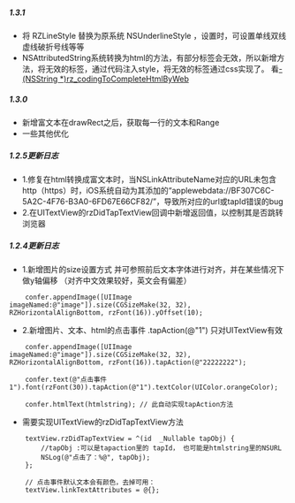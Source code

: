 ##### 1.3.1
* 将 RZLineStyle 替换为原系统 NSUnderlineStyle ，设置时，可设置单线双线虚线破折号线等等
* NSAttributedString系统转换为html的方法，有部分标签会无效，所以新增方法，将无效的标签，通过代码注入style，将无效的标签通过css实现了。 看[- (NSString *)rz_codingToCompleteHtmlByWeb](https://github.com/rztime/RZColorful/blob/master/RZColorfulExample/RZColorful/AttributeCore/NSAttributedString+RZHtml.h)

  
##### 1.3.0
* 新增富文本在drawRect之后，获取每一行的文本和Range 
* 一些其他优化


##### 1.2.5更新日志
* 1.修复在html转换成富文本时，当NSLinkAttributeName对应的URL未包含http（https）时，iOS系统自动为其添加的“applewebdata://BF307C6C-5A2C-4F76-B3A0-6FD67E66CF82/”，导致所对应的url或tapId错误的bug
* 2.在UITextView的rzDidTapTextView回调中新增返回值，以控制其是否跳转浏览器



##### 1.2.4更新日志

* 1.新增图片的size设置方式 并可参照前后文本字体进行对齐，并在某些情况下做y轴偏移 （对齐中文效果较好，英文会有偏差）
```
	confer.appendImage([UIImage imageNamed:@"image"]).size(CGSizeMake(32, 32), RZHorizontalAlignBottom, rzFont(16)).yOffset(10);
```


* 2.新增图片、文本、html的点击事件 .tapAction(@"1") 只对UITextView有效
```
	confer.appendImage([UIImage imageNamed:@"image"]).size(CGSizeMake(32, 32), RZHorizontalAlignBottom, rzFont(16)).tapAction(@"22222222");

	confer.text(@"点击事件1").font(rzFont(30)).tapAction(@"1").textColor(UIColor.orangeColor);

	confer.htmlText(htmlstring); // 此自动实现tapAction方法
```
* 需要实现UITextView的rzDidTapTextView方法
```
    textView.rzDidTapTextView = ^(id  _Nullable tapObj) {
        //tapObj :可以是tapaction里的 tapId， 也可能是htmlstring里的NSURL
        NSLog(@"点击了：%@", tapObj);
    };
```

``` 
    // 点击事件默认文本会有颜色，去掉可用：
    textView.linkTextAttributes = @{};
```
